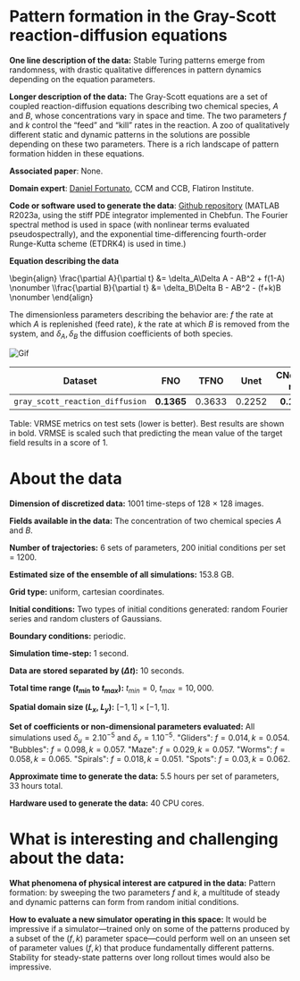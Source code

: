 # Pattern formation in the Gray-Scott reaction-diffusion equations

**One line description of the data:** Stable Turing patterns emerge from randomness, with drastic qualitative differences in pattern dynamics depending on the equation parameters.

**Longer description of the data:** The Gray-Scott equations are a set of coupled reaction-diffusion equations describing two chemical species, $A$ and $B$, whose concentrations vary in space and time. The two parameters $f$ and $k$ control the “feed” and “kill” rates in the reaction. A zoo of qualitatively different static and dynamic patterns in the solutions are possible depending on these two parameters. There is a rich landscape of pattern formation hidden in these equations.

**Associated paper**: None.

**Domain expert**: [Daniel Fortunato](https://danfortunato.com/), CCM and CCB, Flatiron Institute.

**Code or software used to generate the data**: [Github repository](https://github.com/danfortunato/spectral-gray-scott) (MATLAB R2023a, using the stiff PDE integrator implemented in Chebfun. The Fourier spectral method is used in space (with nonlinear terms evaluated pseudospectrally), and the exponential time-differencing fourth-order Runge-Kutta scheme (ETDRK4) is used in time.)

**Equation describing the data**

\begin{align}
\frac{\partial A}{\partial t} &= \delta_A\Delta A - AB^2 + f(1-A) \nonumber \\\frac{\partial B}{\partial t} &= \delta_B\Delta B - AB^2 - (f+k)B \nonumber
\end{align}

The dimensionless parameters describing the behavior are: $f$ the rate at which $A$ is replenished (feed rate), $k$ the rate at which $B$ is removed from the system, and  $\delta_A, \delta_B$ the diffusion coefficients of both species.


![Gif](https://users.flatironinstitute.org/~polymathic/data/the_well/datasets/gray_scott_reaction_diffusion/gif/concentration_A_normalized.gif)

| Dataset    | FNO | TFNO  | Unet | CNextU-net
|:-:|:-:|:-:|:-:|:-:|
| `gray_scott_reaction_diffusion` | $\mathbf{0.1365}$  | 0.3633 | 0.2252|$\mathbf{0.1761}$|

Table: VRMSE metrics on test sets (lower is better). Best results are shown in bold. VRMSE is scaled such that predicting the mean value of the target field results in a score of 1.

# About the data

**Dimension of discretized data:** 1001 time-steps of 128 $\times$ 128 images.

**Fields available in the data:** The concentration of two chemical species $A$ and $B$.

**Number of trajectories:** 6 sets of parameters, 200 initial conditions per set = 1200.

**Estimated size of the ensemble of all simulations:** 153.8 GB.

**Grid type:** uniform, cartesian coordinates.

**Initial conditions:** Two types of initial conditions generated: random Fourier series and random clusters of Gaussians.

**Boundary conditions:** periodic.

**Simulation time-step:** 1 second.

**Data are stored separated by ($\Delta t$):** 10 seconds.

**Total time range ($t_{min}$ to $t_{max}$):** $t_{min} =0$, $t_{max} = 10,000$.

**Spatial domain size ($L_x$, $L_y$):** $[-1,1]\times[-1,1]$.

**Set of coefficients or non-dimensional parameters evaluated:** All simulations used $\delta_u = 2.10^{-5}$ and $\delta_v = 1.10^{-5}$.
"Gliders": $f = 0.014, k = 0.054$. "Bubbles": $f = 0.098, k =0.057$. "Maze": $f= 0.029, k = 0.057$. "Worms": $f= 0.058, k = 0.065$. "Spirals": $f=0.018, k = 0.051$. "Spots": $f= 0.03, k=0.062$.

**Approximate time to generate the data:** 5.5 hours per set of parameters, 33 hours total.

**Hardware used to generate the data:** 40 CPU cores.

# What is interesting and challenging about the data:

**What phenomena of physical interest are catpured in the data:** Pattern formation: by sweeping the two parameters $f$ and $k$, a multitude of steady and dynamic patterns can form from random initial conditions.

**How to evaluate a new simulator operating in this space:** It would be impressive if a simulator—trained only on some of the patterns produced by a subset of the $(f, k)$ parameter space—could perform well on an unseen set of parameter values $(f, k)$ that produce fundamentally different patterns. Stability for steady-state patterns over long rollout times would also be impressive.
